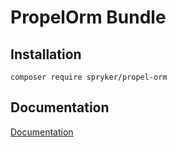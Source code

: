 # PropelOrm Bundle

## Installation

```
composer require spryker/propel-orm
```

## Documentation

[Documentation](http://spryker.github.io)
